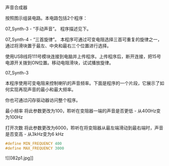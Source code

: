 声音合成器

按照图示组装电路。本电路包括2个程序：

07_Synth-3 - “手动声音”。
程序描述见下。

07_Synth-4 - “三首旋律”。
本程序可通过可变电阻选择三首可重复的旋律之一，通过将滑块置于最左、中央和最右三个位置进行选择。

使用USB线将111号模块连接到电脑并上传程序。上传程序后，断开连接，把15号电源开关拨到ON位置。移动电阻滑块，试试播放旋律。

07_Synth-3

本程序使用可变电阻来控制喇叭的声音频率。下面是程序的一个片段，它展示了如何实现再现声音的最小和最大频率。

你也可通过闪存驱动器访问整个程序。

最小频率
将此参数更改为100，聆听在变阻器一端的声音是否更低 - 从400Hz变为100Hz

打开次数
将此参数更改为6000，聆听在将变阻器从最左端滑动到最右端时，声音是否变高 - 从3kHz变为6 kHz

```c
#define MIN_FREQUENCY 400
#define MAX_FREQUENCY 3000
```

![[082p1.jpg]]